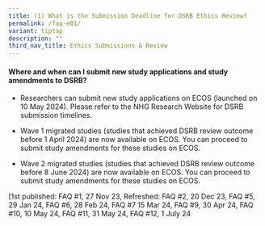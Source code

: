 ```yaml
---
title: (1) What is the Submission Deadline for DSRB Ethics Review?
permalink: /faq-e01/
variant: tiptap
description: ""
third_nav_title: Ethics Submissions & Review
---
```

<h4><strong>Where and when can I submit new study applications and study amendments to DSRB?</strong></h4>
<ul data-tight="true" class="tight">
<li>
<p>Researchers can submit new study applications on ECOS (launched on 10
May 2024). Please refer to the NHG Research Website for DSRB submission
timelines.</p>
</li>
<li>
<p>Wave 1 migrated studies (studies that achieved DSRB review outcome before
1 April 2024) are now available on ECOS. You can proceed to submit study
amendments for these studies on ECOS.</p>
</li>
<li>
<p>Wave 2 migrated studies (studies that achieved DSRB review outcome before
8 June 2024) are now available on ECOS. You can proceed to submit study
amendments for these studies on ECOS.</p>
</li>
</ul>
<p></p>
<p>[1st published: FAQ #1, 27 Nov 23, Refreshed: FAQ #2, 20 Dec 23, FAQ #5,
29 Jan 24, FAQ #6, 28 Feb 24, FAQ #7 15 Mar 24, FAQ #9, 30 Apr 24, FAQ
#10, 10 May 24, FAQ #11, 31 May 24, FAQ #12, 1 July 24</p>